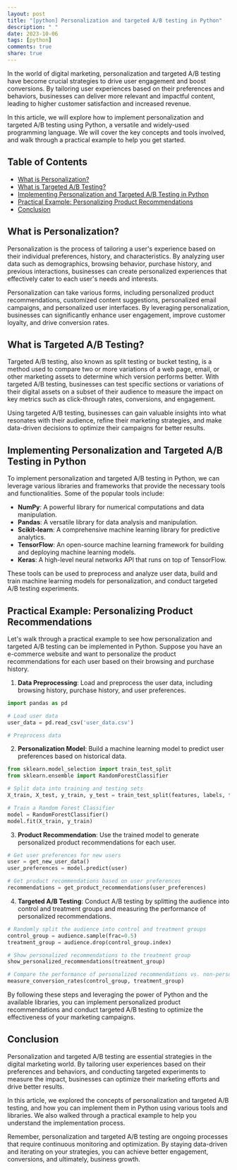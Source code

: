 ```yaml
---
layout: post
title: "[python] Personalization and targeted A/B testing in Python"
description: " "
date: 2023-10-06
tags: [python]
comments: true
share: true
---
```


In the world of digital marketing, personalization and targeted A/B testing have become crucial strategies to drive user engagement and boost conversions. By tailoring user experiences based on their preferences and behaviors, businesses can deliver more relevant and impactful content, leading to higher customer satisfaction and increased revenue.

In this article, we will explore how to implement personalization and targeted A/B testing using Python, a versatile and widely-used programming language. We will cover the key concepts and tools involved, and walk through a practical example to help you get started.

## Table of Contents
- [What is Personalization?](#what-is-personalization)
- [What is Targeted A/B Testing?](#what-is-targeted-ab-testing)
- [Implementing Personalization and Targeted A/B Testing in Python](#implementing-personalization-and-targeted-ab-testing-in-python)
- [Practical Example: Personalizing Product Recommendations](#practical-example-personalizing-product-recommendations)
- [Conclusion](#conclusion)

## What is Personalization?

Personalization is the process of tailoring a user's experience based on their individual preferences, history, and characteristics. By analyzing user data such as demographics, browsing behavior, purchase history, and previous interactions, businesses can create personalized experiences that effectively cater to each user's needs and interests.

Personalization can take various forms, including personalized product recommendations, customized content suggestions, personalized email campaigns, and personalized user interfaces. By leveraging personalization, businesses can significantly enhance user engagement, improve customer loyalty, and drive conversion rates.

## What is Targeted A/B Testing?

Targeted A/B testing, also known as split testing or bucket testing, is a method used to compare two or more variations of a web page, email, or other marketing assets to determine which version performs better. With targeted A/B testing, businesses can test specific sections or variations of their digital assets on a subset of their audience to measure the impact on key metrics such as click-through rates, conversions, and engagement.

Using targeted A/B testing, businesses can gain valuable insights into what resonates with their audience, refine their marketing strategies, and make data-driven decisions to optimize their campaigns for better results.

## Implementing Personalization and Targeted A/B Testing in Python

To implement personalization and targeted A/B testing in Python, we can leverage various libraries and frameworks that provide the necessary tools and functionalities. Some of the popular tools include:

- **NumPy**: A powerful library for numerical computations and data manipulation.
- **Pandas**: A versatile library for data analysis and manipulation.
- **Scikit-learn**: A comprehensive machine learning library for predictive analytics.
- **TensorFlow**: An open-source machine learning framework for building and deploying machine learning models.
- **Keras**: A high-level neural networks API that runs on top of TensorFlow.

These tools can be used to preprocess and analyze user data, build and train machine learning models for personalization, and conduct targeted A/B testing experiments.

## Practical Example: Personalizing Product Recommendations

Let's walk through a practical example to see how personalization and targeted A/B testing can be implemented in Python. Suppose you have an e-commerce website and want to personalize the product recommendations for each user based on their browsing and purchase history.

1. **Data Preprocessing**: Load and preprocess the user data, including browsing history, purchase history, and user preferences.

```python
import pandas as pd

# Load user data
user_data = pd.read_csv('user_data.csv')

# Preprocess data

```

2. **Personalization Model**: Build a machine learning model to predict user preferences based on historical data.

```python
from sklearn.model_selection import train_test_split
from sklearn.ensemble import RandomForestClassifier

# Split data into training and testing sets
X_train, X_test, y_train, y_test = train_test_split(features, labels, test_size=0.2)

# Train a Random Forest Classifier
model = RandomForestClassifier()
model.fit(X_train, y_train)

```

3. **Product Recommendation**: Use the trained model to generate personalized product recommendations for each user.

```python
# Get user preferences for new users
user = get_new_user_data()
user_preferences = model.predict(user)

# Get product recommendations based on user preferences
recommendations = get_product_recommendations(user_preferences)

```

4. **Targeted A/B Testing**: Conduct A/B testing by splitting the audience into control and treatment groups and measuring the performance of personalized recommendations.

```python
# Randomly split the audience into control and treatment groups
control_group = audience.sample(frac=0.5)
treatment_group = audience.drop(control_group.index)

# Show personalized recommendations to the treatment group
show_personalized_recommendations(treatment_group)

# Compare the performance of personalized recommendations vs. non-personalized recommendations
measure_conversion_rates(control_group, treatment_group)

```

By following these steps and leveraging the power of Python and the available libraries, you can implement personalized product recommendations and conduct targeted A/B testing to optimize the effectiveness of your marketing campaigns.

## Conclusion

Personalization and targeted A/B testing are essential strategies in the digital marketing world. By tailoring user experiences based on their preferences and behaviors, and conducting targeted experiments to measure the impact, businesses can optimize their marketing efforts and drive better results.

In this article, we explored the concepts of personalization and targeted A/B testing, and how you can implement them in Python using various tools and libraries. We also walked through a practical example to help you understand the implementation process.

Remember, personalization and targeted A/B testing are ongoing processes that require continuous monitoring and optimization. By staying data-driven and iterating on your strategies, you can achieve better engagement, conversions, and ultimately, business growth.